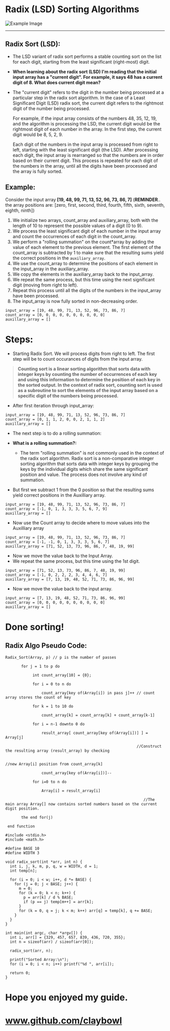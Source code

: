# Radix (LSD) Sorting Algorithms

![Example Image](https://i.redd.it/il2jz9cvaez31.jpg)

---

## Radix Sort (LSD):

- The LSD variant of radix sort performs a stable counting sort on the list for each digit, starting from the least significant (right-most) digit.

- **When learning about the radix sort (LSD) I'm reading that the initial input array has a "current digit". For example, it says 48 has a current digit of 8. What does current digit mean?**

- The "current digit" refers to the digit in the number being processed at a particular step in the radix sort algorithm. In the case of a Least Significant Digit (LSD) radix sort, the current digit refers to the rightmost digit of the number being processed.

  For example, if the input array consists of the numbers 48, 35, 12, 19, and the algorithm is processing the LSD, the current digit would be the rightmost digit of each number in the array. In the first step, the current digit would be 8, 5, 2, 9.

  Each digit of the numbers in the input array is processed from right to left, starting with the least significant digit (the LSD). After processing each digit, the input array is rearranged so that the numbers are in order based on their current digit. This process is repeated for each digit of the numbers in the array, until all the digits have been processed and the array is fully sorted.

## Example:

Consider the input array **[19, 48, 99, 71, 13, 52, 96, 73, 86, 7]**
(**REMINDER**.. the array positions are: [zero, first, second, third, fourth, fifth, sixth, seventh, eighth, ninth])

1.  We initialize two arrays, count_array and auxiliary_array, both with the length of 10 to represent the possible values of a digit (0 to 9).
2.  We process the least significant digit of each number in the input array and count the occurrences of each digit in the count_array.
3.  We perform a "rolling summation" on the count*array by adding the value of each element to the previous element. The first element of the count_array is subtracted by 1 to make sure that the resulting sums yield the correct positions in the `auxiliary_array`.
4.  We use the count_array to determine the positions of each element in the input_array in the auxiliary_array.
5.  We copy the elements in the auxiliary_array back to the input_array.
6.  We repeat the same process, but this time using the next significant digit (moving from right to left).
7.  Repeat this process until all the digits of the numbers in the input_array have been processed.
8.  The input_array is now fully sorted in non-decreasing order.

```
input_array = [19, 48, 99, 71, 13, 52, 96, 73, 86, 7]
count_array = [0, 0, 0, 0, 0, 0, 0, 0, 0, 0]
auxillary_array = []
```

# Steps:

- Starting Radix Sort. We will process digits from right to left. The first step will be to count occurances of digits from the input array.

> **Counting sort is a linear sorting algorithm that sorts data with integer keys by counting the number of occurrences of each key and using this information to determine the position of each key in the sorted output. In the context of radix sort, counting sort is used as a subroutine to sort the elements of the input array based on a specific digit of the numbers being processed.**

- After first iteration through input_array:

```
input_array = [19, 48, 99, 71, 13, 52, 96, 73, 86, 7]
count_array = [0, 1, 1, 2, 0, 0, 2, 1, 1, 2]
auxillary_array = []
```

- The next step is to do a rolling summation:

- **What is a rolling summation?:**

  - The term "rolling summation" is not commonly used in the context of the radix sort algorithm. Radix sort is a non-comparative integer sorting algorithm that sorts data with integer keys by grouping the keys by the individual digits which share the same significant position and value. The process does not involve any kind of summation.

- But first we subtract 1 from the 0 position so that the resulting sums yield correct positions in the Auxilliary array.

```
input_array = [19, 48, 99, 71, 13, 52, 96, 73, 86, 7]
count_array = [-1, 0, 1, 3, 3, 3, 5, 6, 7, 9]
auxillary_array = []
```

- Now use the Count array to decide where to move values into the Auxilliary array

```
input_array = [19, 48, 99, 71, 13, 52, 96, 73, 86, 7]
count_array = [-1, -1, 0, 1, 3, 3, 3, 5, 6, 7]
auxillary_array = [71, 52, 13, 73, 96, 86, 7, 48, 19, 99]
```

- Now we move the value back to the Input Array.
- We repeat the same process, but this time using the 1st digit.

```
input_array = [71, 52, 13, 73, 96, 86, 7, 48, 19, 99]
count_array = [-1, 0, 2, 2, 2, 3, 4, 4, 6, 7]
auxillary_array = [7, 13, 19, 48, 52, 71, 73, 86, 96, 99]
```

- Now we move the value back to the input array.

```
input_array = [7, 13, 19, 48, 52, 71, 73, 86, 96, 99]
count_array = [0, 0, 0, 0, 0, 0, 0, 0, 0, 0]
auxillary_array = []
```

# Done sorting!

## Radix Algo Pseudo Code:
```
Radix_Sort(Array, p) // p is the number of passes

       for j = 1 to p do

            int count_array[10] = {0};

            for i = 0 to n do

                count_array[key of(Array[i]) in pass j]++ // count array stores the count of key

            for k = 1 to 10 do

                count_array[k] = count_array[k] + count_array[k-1]

            for i = n-1 downto 0 do

                result_array[ count_array[key of(Array[i])] ] = Array[j]

                                                          //Construct the resulting array (result_array) by checking

                                                                                 //new Array[i] position from count_array[k]

                count_array[key of(Array[i])]--

            for i=0 to n do

                Array[i] = result_array[i]  

                                                             //The main array Array[] now contains sorted numbers based on the current digit position.

       the end for(j)

 end function
```

```
#include <stdio.h>
#include <math.h>

#define BASE 10
#define WIDTH 3

void radix_sort(int *arr, int n) {
  int i, j, k, m, p, q, w = WIDTH, d = 1;
  int temp[n];

  for (i = 0; i < w; i++, d *= BASE) {
    for (j = 0; j < BASE; j++) {
      m = 0;
      for (k = 0; k < n; k++) {
        p = arr[k] / d % BASE;
        if (p == j) temp[m++] = arr[k];
      }
      for (k = 0, q = j; k < m; k++) arr[q] = temp[k], q += BASE;
    }
  }
}

int main(int argc, char *argv[]) {
  int i, arr[] = {329, 457, 657, 839, 436, 720, 355};
  int n = sizeof(arr) / sizeof(arr[0]);

  radix_sort(arr, n);

  printf("Sorted Array:\n");
  for (i = 0; i < n; i++) printf("%d ", arr[i]);

  return 0;
}
```

# **Hope you enjoyed my guide.**

# **www.github.com/claybowl**

